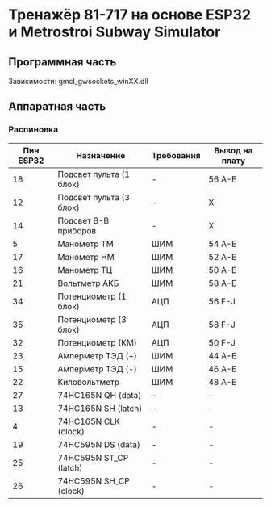 # Тренажёр 81-717 на основе ESP32 и Metrostroi Subway Simulator

## Программная часть

Зависимости: gmcl_gwsockets_winXX.dll

## Аппаратная часть

### Распиновка

| Пин ESP32 | Назначение | Требования | Вывод на плату |
|-----------|------------|------------|----------------|
| 18 | Подсвет пульта (1 блок) | - | 56 А-Е |
| 12 | Подсвет пульта (3 блок) | - | X |
| 14 | Подсвет В-В приборов | - | X |
| 5 | Манометр ТМ | ШИМ | 54 А-Е |
| 17 | Манометр НМ | ШИМ | 52 А-Е |
| 16 | Манометр ТЦ | ШИМ | 50 А-Е |
| 21 | Вольтметр АКБ | ШИМ | 58 А-Е |
| 34 | Потенциометр (1 блок) | АЦП | 56 F-J |
| 35 | Потенциометр (3 блок) | АЦП | 58 F-J |
| 32 | Потенциометр (КМ) | АЦП | 50 F-J |
| 23 | Амперметр ТЭД (+) | ШИМ | 44 A-E |
| 15 | Амперметр ТЭД (-) | ШИМ | 46 A-E |
| 22 | Киловольтметр | ШИМ | 48 A-E |
| 27 | 74HC165N QH (data) | - | - |
| 13 | 74HC165N SH (latch) | - | - |
| 4 | 74HC165N CLK (clock) | - | - |
| 19 | 74HC595N DS (data) | - | - |
| 25 | 74HC595N ST_CP (latch) | - | - |
| 26 | 74HC595N SH_CP (clock) | - | - |
